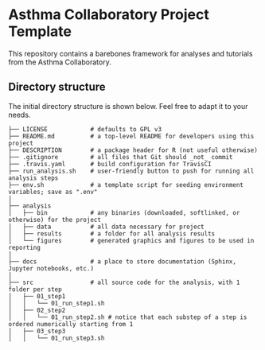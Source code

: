 # Asthma Collaboratory Project Template

This repository contains a barebones framework for analyses and tutorials from the Asthma Collaboratory.

## Directory structure

The initial directory structure is shown below. Feel free to adapt it to your needs.
```
├── LICENSE            # defaults to GPL v3
├── README.md          # a top-level README for developers using this project
├── DESCRIPTION        # a package header for R (not useful otherwise) 
├── .gitignore         # all files that Git should _not_ commit 
├── .travis.yaml       # build configuration for TravisCI 
├── run_analysis.sh    # user-friendly button to push for running all analysis steps 
├── env.sh             # a template script for seeding environment variables; save as ".env" 
│
├── analysis
│   ├── bin            # any binaries (downloaded, softlinked, or otherwise) for the project 
│   ├── data           # all data necessary for project 
│   ├── results        # a folder for all analysis results 
│   └── figures        # generated graphics and figures to be used in reporting
│
├── docs               # a place to store documentation (Sphinx, Jupyter notebooks, etc.) 
│
├── src                # all source code for the analysis, with 1 folder per step 
│   ├── 01_step1    
│   │   └── 01_run_step1.sh 
│   ├── 02_step2
│   │   └── 01_run_step2.sh # notice that each substep of a step is ordered numerically starting from 1 
│   ├── 03_step3 
│   │   └── 01_run_step3.sh 
```
